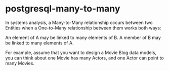 # postgresql-many-to-many
In systems analysis, a Many-to-Many relationship occurs between two Entities when a One-to-Many relationship between them works both ways:

An element of A may be linked to many elements of B.
A member of B may be linked to many elements of A.

For example, assume that you want to design a Movie Blog data models,
you can think about one Movie has many Actors, and one Actor can point to many Movies.
